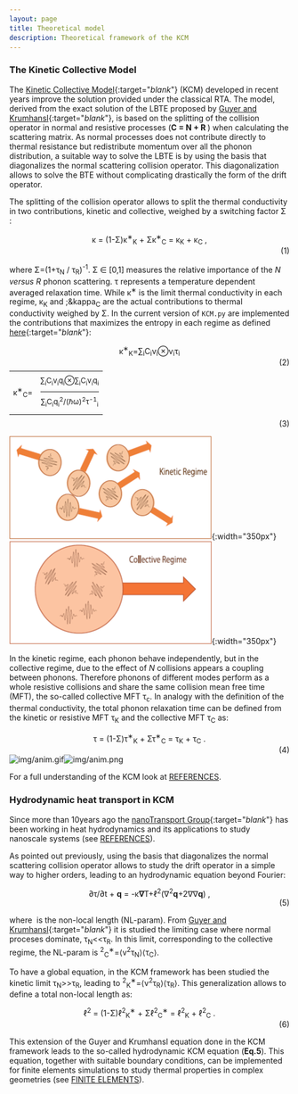 ```yaml
---
layout: page
title: Theoretical model 
description: Theoretical framework of the KCM 
---
```


### The Kinetic Collective Model

The [Kinetic Collective Model](http://aip.scitation.org/doi/10.1063/1.4871672){:target="_blank_"} (KCM) developed in recent years improve the solution provided under the classical RTA.
The model, derived from the exact solution of the LBTE proposed by [Guyer and Krumhansl](https://journals.aps.org/pr/abstract/10.1103/PhysRev.148.766){:target="_blank_"},
is based on the splitting of the collision operator in normal and resistive processes (<b>C = N + R </b>) when calculating the scattering matrix.
As normal processes does not contribute directly to thermal resistance but redistribute momentum over all the phonon distribution,
a suitable way to solve the LBTE is by using the basis that diagonalizes the normal scattering collision operator.
This diagonalization allows to solve the BTE without complicating drastically the form of the drift operator.

The splitting of the collision operator allows to split the thermal conductivity in two contributions, kinetic and collective, 
weighed by a switching factor &Sigma; :

<center>&kappa; = (1-&Sigma;)&kappa;<sup>&lowast;</sup><sub>K</sub> + &Sigma;&kappa;<sup>&lowast;</sup><sub>C</sub> = &kappa;<sub>K</sub> + &kappa;<sub>C</sub> ,</center><div align="right">(1)</div> 

where &Sigma;=(1+<math>&langle;</math>&tau;<sub>N</sub><math>&rangle;</math> / <math>&langle;</math>&tau;<sub>R</sub><math>&rangle;</math>)<sup>-1</sup>. &Sigma; &isin; [0,1] measures the relative importance of the <i>N versus R</i> phonon scattering. <math>&langle;</math>&tau;<math>&rangle;</math> represents a temperature dependent averaged relaxation time. While &kappa;<sup>&lowast;</sup> is the limit thermal conductivity in each regime, &kappa;<sub>K</sub> and ;&kappa<sub>C</sub> are the actual contributions to thermal conductivity weighed by &Sigma;. In the current version of `KCM.py` are implemented the contributions that maximizes the entropy in each regime as defined [here](https://doi.org/10.1063%2F1.4871672){:target="_blank_"}:

<center>&kappa;<sup>&lowast;</sup><sub>K</sub>=&sum;<sub>i</sub>C<sub>i</sub>v<sub>i</sub>&otimes;v<sub>i</sub>&tau;<sub>i</sub> </center><div align="right">(2)</div>

<style>
    td.upper_line { border-top:solid transparent; border:0; }
    table.fraction { text-align: center; vertical-align: middle;
        margin-top:0.5em; margin-bottom:0.5em; line-height: 2em; }
</style>

<center><table class="fraction" align="center" cellpadding="0" cellspacing="0"><tr><td>
<div style="float:left;">&kappa;<sup>&lowast;</sup><sub>C</sub>=</div></td>
 <td> <div style="float:left"><div style="border-bottom:1px solid;font-size:small;text-align:center;">&sum;<sub>i</sub>C<sub>i</sub>v<sub>i</sub>q<sub>i</sub>&otimes;&sum;<sub>i</sub>C<sub>i</sub>v<sub>i</sub>q<sub>i</sub></div> <div style="font-size:small;text-align:center;">&sum;<sub>i</sub>C<sub>i</sub>q<sub>i</sub><sup>2</sup>/(&#8463;&omega;)<sup>2</sup>&tau;<sup>-1</sup><sub>i</sub></div>
  </div></td>
</tr>
</table></center> <div align="right">(3)</div>


![figkin](img/kinetic_regime.png){:width="350px"} ![figcol](img/collective.png){:width="350px"}

In the kinetic regime, each phonon behave independently, but in the collective regime, due to the effect
of <i>N</i> collisions appears a coupling between phonons. Therefore phonons of different modes perform as a whole
resistive collisions and share the same collision mean free time (MFT), the so-called collective MFT &tau;<sub>c</sub>.
In analogy with the definition of the thermal conductivity, the total phonon relaxation time can be defined from the
kinetic or resistive MFT &tau;<sub>K</sub> and the collective MFT &tau;<sub>C</sub> as:

<center>&tau; = (1-&Sigma;)&tau;<sup>&lowast;</sup><sub>K</sub> + &Sigma;&tau;<sup>&lowast;</sup><sub>C</sub> = &tau;<sub>K</sub> + &tau;<sub>C</sub> .</center> <div align="right">(4)</div>
<img class="ipsImage" src="https://physta.github.io/img/anim.gif" alt="img/anim.gif" width="350px" height="auto"><img class="ipsImage" src="https://physta.github.io/img/anim.png" alt="img/anim.png" width="350px" height="auto">

For a full understanding of the KCM look at [REFERENCES](https://physta.github.io/articles/).

### Hydrodynamic heat transport in KCM 

Since more than 10years ago the [nanoTransport Group](http://grupsderecerca.uab.cat/nanotransport/en){:target="_blank_"} has been working in heat hydrodynamics and
its applications to study nanoscale systems (see [REFERENCES](https://physta.github.io/articles/)).

As pointed out previously, using the basis that diagonalizes the normal scattering collision operator 
allows to study the drift operator in a simple way to higher orders, leading to an hydrodynamic equation beyond Fourier:

<center> &part;&tau;/&part;t + <b>q</b>
 = -&kappa;<b>&nabla;</b>T+&ell;<sup>2</sup>(&nabla;<sup>2</sup><b>q</b>+2&nabla;&nabla;<b>q</b>) ,</center><div align="right">(5)</div>

where <math>&ell;</math> is the non-local length (NL-param). From [Guyer and Krumhansl](https://journals.aps.org/pr/abstract/10.1103/PhysRev.148.766){:target="_blank_"} it is studied
the limiting case where normal proceses dominate,  &tau;<sub>N</sub><<&tau;<sub>R</sub>. In this limit, corresponding
to the collective regime, the NL-param is <math>&ell;<sup>2</sup><sub>C</sub><sup>&lowast;</sup>=&langle;v<sup>2</sup>&tau;<sub>N</sub>&rangle;&langle;&tau;<sub>C</sub>&rangle;</math>.

To have a global equation, in the KCM framework has been studied the kinetic limit &tau;<sub>N</sub>>>&tau;<sub>R</sub>,
leading to <math>&ell;<sup>2</sup><sub>K</sub><sup>&lowast;</sup>=&langle;v<sup>2</sup>&tau;<sub>R</sub>&rangle;&langle;&tau;<sub>R</sub>&rangle;</math>. This generalization allows to define a total non-local length as:

<center>&ell;<sup>2</sup> = (1-&Sigma;)&ell;<sup>2</sup><sub>K</sub><sup>&lowast;</sup> + &Sigma;&ell;<sup>2</sup><sub>C</sub><sup>&lowast;</sup> = &ell;<sup>2</sup><sub>K</sub> + &ell;<sup>2</sup><sub>C</sub> .</center><div align="right">(6)</div>

This extension of the Guyer and Krumhansl equation done in the KCM framework leads to the so-called hydrodynamic KCM equation (<b>Eq.5</b>).
This equation, together with suitable boundary conditions, can be implemented for finite elements simulations to study thermal 
properties in complex geometries (see [FINITE ELEMENTS](https://physta.github.io/finite_elements/)).
